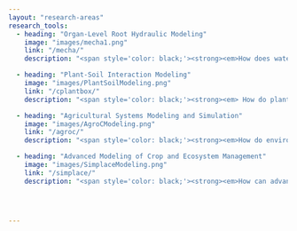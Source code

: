 ```yaml
---
layout: "research-areas"
research_tools:
  - heading: "Organ-Level Root Hydraulic Modeling"
    image: "images/mecha1.png"
    link: "/mecha/"
    description: "<span style='color: black;'><strong><em>How does water navigate through the complex pathways of plant roots?</em></span> <span style='color: grey;'>Our research delves into root hydraulic modeling at both organ and cross-sectional scales. Utilizing computational tools like MECHA and GRANAR, we aim to decode the intricate patterns of water transport within plant roots, blending detailed structural analysis with dynamic hydraulic simulations.</span>"

  - heading: "Plant-Soil Interaction Modeling"
    image: "images/PlantSoilModeling.png"
    link: "/cplantbox/"
    description: "<span style='color: black;'><strong><em> How do plants interact with their surrounding soil ?</em></span> <span style='color: grey;'>The focus is on creating a modular, comprehensive framework to understand how root and shoot architecture influences plant productivity through water and nutrient dynamics. Utilizing tools like Dumux-ROSI and CPlantBox, the research emphasizes the development of standardized benchmarks for model comparison, aiming to streamline and enhance the accuracy of plant-soil interaction studies.</span>"

  - heading: "Agricultural Systems Modeling and Simulation"
    image: "images/AgroCModeling.png"
    link: "/agroc/"
    description: "<span style='color: black;'><strong><em>How do environmental factors shape crop productivity?</em></strong></span> <span style='color: grey;'>Our research explores the complexities of agricultural systems using tools like AgroC, for simulating crop growth and soil dynamics. This research encompasses studies on the impact of climate, soil heterogeneity, and management practices on crop yield and water dynamics. Applications range from precision agriculture to assessing the effects of climate change on crop productivity, providing comprehensive insights into effective and resilient farming strategies.</span>"

  - heading: "Advanced Modeling of Crop and Ecosystem Management"
    image: "images/SimplaceModeling.png"
    link: "/simplace/"
    description: "<span style='color: black;'><strong><em>How can advanced modeling enhance our understanding of agricultural ecosystems?</em></strong></span> <span style='color: grey;'>Our focus is on deciphering the complex dynamics of crop and ecosystem management. Utilizing advanced tools like SIMPLACE, we delve into the intricate interactions between climate, soil, and crops. Our research spans from analyzing local farm conditions to assessing global environmental impacts, aiming to develop sustainable and efficient agricultural strategies. This comprehensive approach is pivotal in adapting farming practices to the ever-evolving environmental challenges, paving the way for a resilient agricultural future.</span>"




---
```

